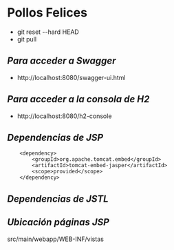 # Pollos Felices

- git reset --hard HEAD
- git pull

## _Para acceder a Swagger_ ##

- http://localhost:8080/swagger-ui.html

## _Para acceder a la consola de H2_ ##

- http://localhost:8080/h2-console

## _Dependencias de JSP_ ##
		
		<dependency>
			<groupId>org.apache.tomcat.embed</groupId>
			<artifactId>tomcat-embed-jasper</artifactId>
			<scope>provided</scope>
		</dependency>

## _Dependencias de JSTL_ ##

## _Ubicación páginas JSP_ ##

src/main/webapp/WEB-INF/vistas	


